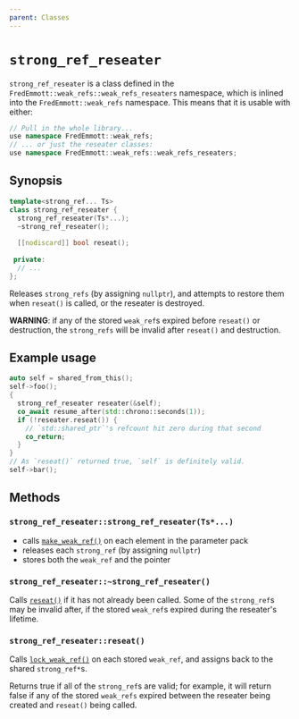```yaml
---
parent: Classes
---
```


# `strong_ref_reseater`

`strong_ref_reseater` is a class defined in the `FredEmmott::weak_refs::weak_refs_reseaters` namespace, which is inlined
into the `FredEmmott::weak_refs` namespace. This means that it is usable with either:

```c++
// Pull in the whole library...
use namespace FredEmmott::weak_refs;
// ... or just the reseater classes:
use namespace FredEmmott::weak_refs::weak_refs_reseaters;
```

## Synopsis

```c++
template<strong_ref... Ts>
class strong_ref_reseater {
  strong_ref_reseater(Ts*...);
  ~strong_ref_reseater();
  
  [[nodiscard]] bool reseat();
 
 private: 
  // ...
};
```

Releases `strong_refs` (by assigning `nullptr`), and attempts to restore them when `reseat()` is called, or the reseater
is destroyed.

**WARNING**: if any of the stored `weak_ref`s expired before `reseat()` or destruction, the `strong_refs` will be
invalid after `reseat()` and destruction.

## Example usage

```c++
auto self = shared_from_this();
self->foo();
{
  strong_ref_reseater reseater(&self);
  co_await resume_after(std::chrono::seconds(1));
  if (!reseater.reseat()) {
    // `std::shared_ptr`'s refcount hit zero during that second
    co_return;
  }
}
// As `reseat()` returned true, `self` is definitely valid.
self->bar();
```

## Methods

### `strong_ref_reseater::strong_ref_reseater(Ts*...)`

- calls [`make_weak_ref()`](../functions/make_weak_ref.md) on each element in the parameter pack
- releases each `strong_ref` (by assigning `nullptr`)
- stores both the `weak_ref` and the pointer

### `strong_ref_reseater::~strong_ref_reseater()`

Calls [`reseat()`](#strong_ref_reseaterrelease) if it has not already been called. Some of the `strong_ref`s may be
invalid after, if the stored `weak_ref`s expired during the reseater's lifetime.

### `strong_ref_reseater::reseat()`

Calls [`lock_weak_ref()`](../functions/lock_weak_ref.md) on each stored `weak_ref`, and assigns back to the shared
`strong_ref*`s.

Returns true if all of the `strong_ref`s are valid; for example, it will return false if any of the stored `weak_refs`
expired between the reseater being created and `reseat()` being called.